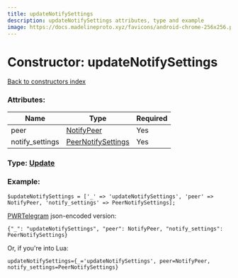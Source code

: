 ```yaml
---
title: updateNotifySettings
description: updateNotifySettings attributes, type and example
image: https://docs.madelineproto.xyz/favicons/android-chrome-256x256.png
---
```

# Constructor: updateNotifySettings  
[Back to constructors index](index.md)



### Attributes:

| Name     |    Type       | Required |
|----------|---------------|----------|
|peer|[NotifyPeer](../types/NotifyPeer.md) | Yes|
|notify\_settings|[PeerNotifySettings](../types/PeerNotifySettings.md) | Yes|



### Type: [Update](../types/Update.md)


### Example:

```
$updateNotifySettings = ['_' => 'updateNotifySettings', 'peer' => NotifyPeer, 'notify_settings' => PeerNotifySettings];
```  

[PWRTelegram](https://pwrtelegram.xyz) json-encoded version:

```
{"_": "updateNotifySettings", "peer": NotifyPeer, "notify_settings": PeerNotifySettings}
```


Or, if you're into Lua:  


```
updateNotifySettings={_='updateNotifySettings', peer=NotifyPeer, notify_settings=PeerNotifySettings}

```


